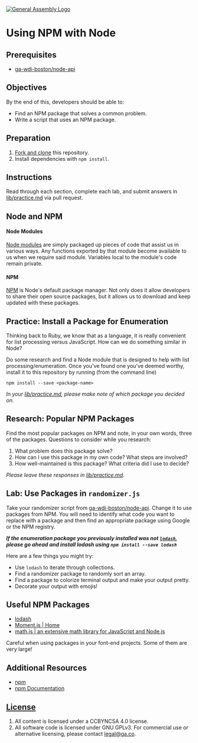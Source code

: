[![General Assembly Logo](https://camo.githubusercontent.com/1a91b05b8f4d44b5bbfb83abac2b0996d8e26c92/687474703a2f2f692e696d6775722e636f6d2f6b6538555354712e706e67)](https://generalassemb.ly/education/web-development-immersive)

# Using NPM with Node

## Prerequisites

-   [ga-wdi-boston/node-api](https://github.com/ga-wdi-boston/node-api)

## Objectives

By the end of this, developers should be able to:

-   Find an NPM package that solves a common problem.
-   Write a script that uses an NPM package.

## Preparation

1.  [Fork and clone](https://github.com/ga-wdi-boston/meta/wiki/ForkAndClone)
    this repository.
1.  Install dependencies with `npm install`.

## Instructions

Read through each section, complete each lab, and submit answers in
[lib/practice.md](lib/practice.md) via pull request.

## Node and NPM

#### Node Modules

[Node modules](https://nodejs.org/api/modules.html#modules_modules) are simply
packaged up pieces of code that assist us in various ways. Any functions
exported by that module become available to us when we require said module.
Variables local to the module's code remain private.

#### NPM

[NPM](https://docs.npmjs.com/getting-started/what-is-npm) is Node's default
package manager. Not only does it allow developers to share their open source
packages, but it allows us to download and keep updated with these packages.

## Practice: Install a Package for Enumeration

Thinking back to Ruby, we know that as a language, it is really convenient for
list processing versus JavaScript. How can we do something similar in Node?

Do some research and find a Node module that is designed to help with list
processing/enumeration. Once you've found one you've deemed worthy, install it
to this repository by running (from the command line)

`npm install --save <package-name>`

*In your [lib/practice.md](lib/practice.md), please make note of which package
you decided on.*

## Research: Popular NPM Packages

Find the most popular packages on NPM and note, in your own words, three of the
packages. Questions to consider while you research:

1.  What problem does this package solve?
1.  How can I use this package in my own code? What steps are involved?
1.  How well-maintained is this package? What criteria did I use to decide?

*Please leave these responses in [lib/practice.md](lib/practice.md).*

## Lab: Use Packages in `randomizer.js`

Take your randomizer script from
[ga-wdi-boston/node-api](https://github.com/ga-wdi-boston/node-api). Change it
to use packages from NPM. You will need to identify what code you want to
replace with a package and then find an appropriate package using Google or the
NPM registry.

***If the enumeration package you previously installed was not [`lodash`](https://lodash.com/docsÂ),
please go ahead and install lodash using `npm install --save lodash`***

Here are a few things you might try:

-   Use `lodash` to iterate through collections.
-   Find a randomizer package to randomly sort an array.
-   Find a package to colorize terminal output and make your output pretty.
-   Decorate your output with emojis!

## Useful NPM Packages

-   [lodash](https://lodash.com/)
-   [Moment.js | Home](http://momentjs.com/)
-   [math.js | an extensive math library for JavaScript and Node.js](http://mathjs.org/)

Careful when using packages in your font-end projects. Some of them are very
large!

## Additional Resources

-   [npm](https://www.npmjs.com/)
-   [npm Documentation](https://docs.npmjs.com/)

## [License](LICENSE)

1.  All content is licensed under a CC­BY­NC­SA 4.0 license.
1.  All software code is licensed under GNU GPLv3. For commercial use or
    alternative licensing, please contact legal@ga.co.
